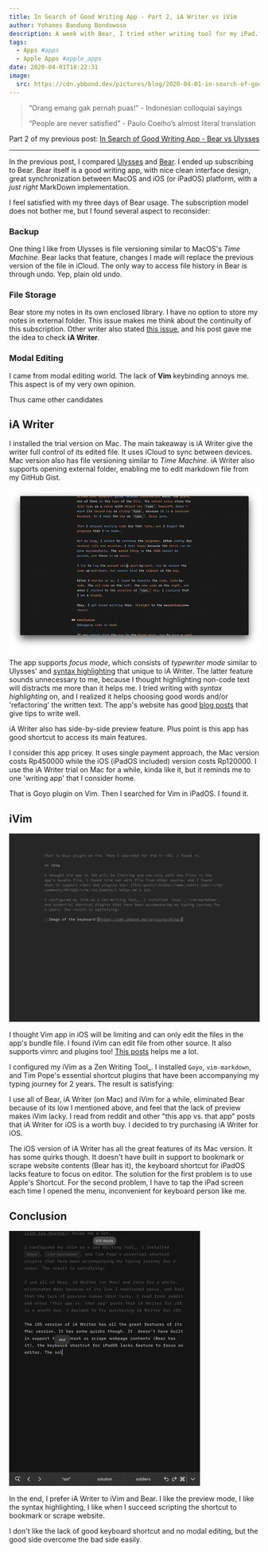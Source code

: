 ```yaml
---
title: In Search of Good Writing App - Part 2, iA Writer vs iVim
author: Yohanes Bandung Bondowoso
description: A week with Bear, I tried other writing tool for my iPad.
tags:
  - Apps #apps
  - Apple Apps #apple_apps
date: 2020-04-01T18:22:31
image:
  src: https://cdn.ybbond.dev/pictures/blog/2020-04-01-in-search-of-good-writing-app-part-2/ia-writer-headline.jpg
---
```


> “Orang emang gak pernah puas!” - Indonesian colloquial sayings
>
> “People are never satisfied” - Paulo Coelho’s almost literal translation

Part 2 of my previous post: [In Search of Good Writing App - Bear vs Ulysses](/posts/2020/03/in-search-of-good-writing-app-bear-vs-ulysses/)

---

In the previous post, I compared [Ulysses](https://ulysses.app/) and [Bear](https://bear.app). I ended up subscribing to Bear. Bear itself is a good writing app, with nice clean interface design, great synchronization between MacOS and iOS (or iPadOS) platform, with a _just right_ MarkDown implementation.

I feel satisfied with my three days of Bear usage. The subscription model does not bother me, but I found several aspect to reconsider:

### Backup
One thing I like from Ulysses is file versioning similar to MacOS's _Time Machine_. Bear lacks that feature, changes I made will replace the previous version of the file in iCloud. The only way to access file history in Bear is through undo. Yep, plain old undo.

### File Storage
Bear store my notes in its own enclosed library. I have no option to store my notes in external folder. This issue makes me think about the continuity of this subscription. Other writer also stated [this issue](https://joseperez.fm/2019/goodbye-bear-hello-ia-writer/), and his post gave me the idea to check **iA Writer**.

### Modal Editing
I came from modal editing world. The lack of **Vim** keybinding annoys me. This aspect is of my very own opinion.

Thus came other candidates

## iA Writer

I installed the trial version on Mac. The main takeaway is iA Writer give the writer full control of its edited file. It uses iCloud to sync between devices. Mac version also has file versioning similar to _Time Machine_. iA Writer also supports opening external folder, enabling me to edit markdown file from my GitHub Gist.

![I tried iA Writer trial on Mac, with its syntax highlighting on](ia-writer-headline.png)

The app supports _focus mode_, which consists of _typewriter mode_ similar to Ulysses' and [syntax highlighting](https://ia.net/topics/ia5_writer_features/syntax-highlight) that unique to iA Writer. The latter feature sounds unnecessary to me, because I thought highlighting non-code text will distracts me more than it helps me. I tried writing with _syntax highlighting_ on, and I realized it helps choosing good words and/or 'refactoring' the written text. The app's website has good [blog posts](https://ia.net/writer/support/writing-tips/parts-of-speech) that give tips to write well.

iA Writer also has side-by-side preview feature. Plus point is this app has good shortcut to access its main features.

I consider this app pricey. It uses single payment approach, the Mac version costs Rp450000 while the iOS (iPadOS included) version costs Rp120000. I use the iA Writer trial on Mac for a while, kinda like it, but it reminds me to one 'writing app' that I consider home.

That is Goyo plugin on Vim. Then I searched for Vim in iPadOS. I found it.

## iVim


![iVim with Goyo plugin on](ivim.jpg)

I thought Vim app in iOS will be limiting and can only edit the files in the app's bundle file. I found iVim can edit file from other source. It also supports vimrc and plugins too! [This posts](https://www.reddit.com/r/vim/comments/9ki5g8/ivim_ios_howtos/) helps me a lot.

I configured my iVim as a Zen Writing Tool_. I installed `Goyo`, `vim-markdown`, and Tim Pope's essential shortcut plugins that have been accompanying my typing journey for 2 years. The result is satisfying:

I use all of Bear, iA Writer (on Mac) and iVim for a while, eliminated Bear because of its low I mentioned above, and feel that the lack of preview makes iVim lacky. I read from reddit and other "this app vs. that app" posts that iA Writer for iOS is a worth buy. I decided to try purchasing iA Writer for iOS. 

The iOS version of iA Writer has all the great features of its Mac version. It has some quirks though. It  doesn't have built in support to bookmark or scrape website contents (Bear has it), the keyboard shortcut for iPadOS lacks feature to focus on editor. The solution for the first problem is to use Apple's Shortcut. For the second problem, I have to tap the iPad screen each time I opened the menu, inconvenient for keyboard person like me.

## Conclusion

![iA writer for iPadOS, portrait mode](ia-writer-portrait.jpg)

In the end, I prefer iA Writer to iVim and Bear. I like the preview mode, I like the syntax highlighting, I like when I succeed scripting the shortcut to bookmark or scrape website.

I don't like the lack of good keyboard shortcut and no modal editing, but the good side overcome the bad side easily.
